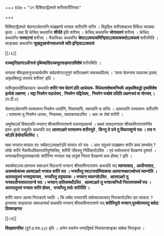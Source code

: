 +++
title = "२१ विशिष्टाद्वैतमते शरीरशरीरिभावः"

+++

विशिष्टाद्वैतमते चेतनाऽचेतनानि परब्रह्मणो भगवतः शरीराणि सन्ति । विद्वद्भिः शरीरशब्दस्य विविधा व्याख्याः कृताः । तथा हि केचित् कथयन्ति **शीर्यते** इति शरीरम् । केचित् कथयन्ति **भोगायतनं** शरीरम् । केचित् कथयन्ति **भस्माऽन्तं** शरीरम् । नैयायिकाः कथयन्ति **चेष्टाऽऽश्रयत्वमिन्द्रियाऽऽश्रयत्वमर्थाऽऽश्रयत्वं** शरीरमिति । साङ्ख्याः कथयन्ति **सुखदुःखभोगसाधनत्वे सति इन्द्रियाऽऽश्रयत्वं** 



[[८६]]

**पञ्चवृत्तिप्राणाऽधीनत्वं पृथिव्यादिपञ्चभूतसङ्घरतविशेषं** शरीरमिति ।

भगवता श्रीमद्रामानुजाचार्यवर्येण सर्वप्रयोगाऽनुगुणं शरीरलक्षणं व्यवस्थापितम् । ‘यस्य चेतनस्य यदवस्थं द्रव्यम् अपृथक्सिद्धं तत्तस्य शरीरम्’ इति ।

यतीन्द्रमतदीपिकाकारः कथयति **शरीरं नाम चेतनं प्रति आधेयत्व- विधेयत्वशेषत्वनियमैः अपृथक्सिद्धो द्रव्यविशेष इत्येकं लक्षणम् । यद्वा नियमेन यदाधेयम्** ,  **नियमेन यद्विधेयम्** ,  **नियमेन यच्छेषं तदिति लक्षणत्रयं वा योज्यम् ।** (य.दी.४)

चेतनाऽचेतनानि परमात्मना नियमेन धार्याणि, नियाम्यानि, व्याप्यानि च सन्ति । अतस्तानि परमात्मनः शरीराणि । परमात्मा तु नियमेन धारकः, नियामकः, व्यापकश्चाऽस्ति । अतः सः तेषां शरीरी ।

अमुमेवाऽर्थं विशदयति भगवान् श्रीस्वामिनारायणो वचनामृतग्रन्थे । प्रथमं तावद्भगवता श्रीस्वामिनारायणेनैव प्रश्नः कृतो यच्छ्रुतिः कथयति यत् **आत्माऽक्षरे परमात्मनः शरीरभूते** ,  **किन्तु ते उभे तु विकारशून्ये स्तः । तत्र न कोऽपि हेयोपाधिरस्ति ।** 

यथा भगवान् मायातः परः तथैवाऽऽत्माक्षरेऽपि मायातः परे स्तः । अतः तदुभयं परब्रह्मणः शरीरं कथं सम्भवेत् ? लोके शरीरं नैकविधविकारपरिपूर्णमस्ति, शरीरी जीवस्तु निर्विकारोऽस्ति । एवं तयोरत्यन्तं वैलक्षण्यं दृश्यते । भगवच्छरीरभूतात्माक्षरयोः शरीरिणा भगवता सह तादृशं नितरां वैलक्षण्यं कथं ज्ञेयम् ? इति ।

स्वयमेवाऽस्य प्रश्नस्य समाधानं विदधानो भगवान् श्रीस्वामिनारायणः कथयति यत् **व्याप्यत्वात्** ,  **आधीनत्वात्** ,  **असमर्थत्वाच्च आत्माऽक्षरे भगवतः शरीरे स्तः । भगवाँस्तु स्वाऽन्तर्यामिशक्त्या आत्मानमक्षरञ्चोभयं व्याप्नोति । अतस्तदुभयं भगवद्व्याप्यम्** ,  **भगवाँस्तु तद्व्यापकः । भगवान् स्वतन्त्रोऽस्ति** ,  **आत्माऽक्षरे तु भगवदधीनत्वात्परतन्त्रे स्तः । भगवान् अतिसमर्थोऽस्ति** ,  **आत्माऽक्षरे तु भगवत्सनिधौ नितरामसमर्थे स्तः । अतस्तदुभयं भगवतः शरीरं ज्ञेयम्** ,  **भगवाँस्तु तयोः शरीरीति ।** 

शरीरे व्याप्त आत्मा निराकारो भवति । किं तथैव भगवानपि सर्वव्यापकत्वात् निराकारोऽस्ति उत साकारः ? इत्यस्याः शङ्कायाः समाधानार्थं कथयति भगवान् श्रीस्वामिनारायणो यत् **शरीरिभूतो भगवान् पुरुषोत्तमस्तु सर्वदा दिव्यमङ्गल** 

[[८७]]

**विग्रहवानस्ति** (दुर्ग.प्र.वच.६४) इति । अनेन वचनेन भगवद्विषये निराकारशङ्का सर्वथा निराकृता ।
